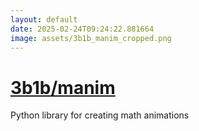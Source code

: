 ```yaml
---
layout: default
date: 2025-02-24T09:24:22.881664
image: assets/3b1b_manim_cropped.png
---
```


# [3b1b/manim](https://github.com/3b1b/manim)

Python library for creating math animations
